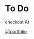 # To Do

checkout At 

[![portfolio](https://img.shields.io/badge/my_portfolio-000?style=for-the-badge&logo=ko-fi&logoColor=white)](https://harshadbhosale.github.io/to_do/)
